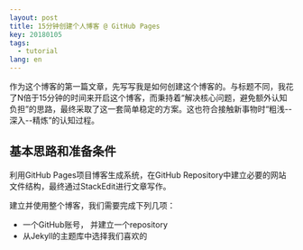 ```yaml
---
layout: post
title: 15分钟创建个人博客 @ GitHub Pages
key: 20180105
tags:
  - tutorial
lang: en
---
```


作为这个博客的第一篇文章，先写写我是如何创建这个博客的。与标题不同，我花了N倍于15分钟的时间来开启这个博客，而秉持着“解决核心问题，避免额外认知负担”的思路，最终采取了这一套简单稳定的方案。这也符合接触新事物时“粗浅--深入--精炼”的认知过程。

## 基本思路和准备条件

利用GitHub Pages项目博客生成系统，在GitHub Repository中建立必要的网站文件结构，最终通过StackEdit进行文章写作。

建立并使用整个博客，我们需要完成下列几项：

-  一个GitHub账号， 并建立一个repository
-  从Jekyll的主题库中选择我们喜欢的

##
<!--stackedit_data:
eyJoaXN0b3J5IjpbMTg3NjA4NDQ1XX0=
-->